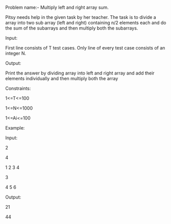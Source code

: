 Problem name:- Multiply left and right array sum.

Pitsy needs help in the given task by her teacher. The task is to divide a array into two sub array (left and right)
containing n/2 elements each and do the sum of the subarrays and then multiply both the subarrays.

Input:

First line consists of T test cases. Only line of every test case consists of an integer N.​

Output:

Print the answer by dividing array into left and right array and add their elements individually and then multiply both the array

Constraints:

1<=T<=100

1<=N<=1000

1<=Ai<=100

Example:

Input:

2

4

1 2 3 4

3

4 5 6

Output:

21

44
